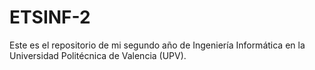 # ETSINF-2

Este es el repositorio de mi segundo año de Ingeniería Informática en la Universidad Politécnica de Valencia (UPV).
